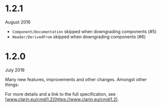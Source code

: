 # 1.2.1
August 2016

- `Component/Documentation` skipped when downgrading components (#5)
- `Header/DerivedFrom` skipped when downgrading components (#6)

# 1.2.0
July 2016

Many new features, improvements and other changes. Amongst other things:

For more details and a link to the full specification, see 
[www.clarin.eu/cmdi1.2](https://www.clarin.eu/cmdi1.2).
